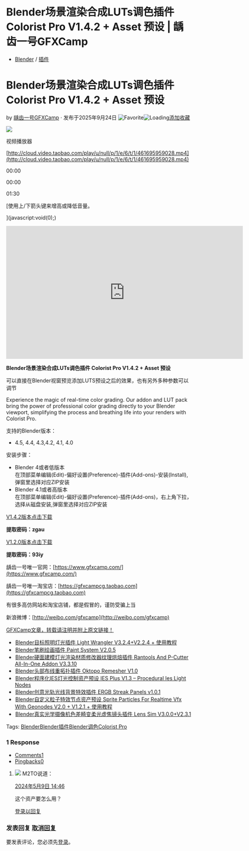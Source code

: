 # Blender场景渲染合成LUTs调色插件 Colorist Pro V1.4.2 + Asset 预设 | 龋齿一号GFXCamp

-   [Blender](https://www.gfxcamp.com/category/plug-ins/blender/) / [插件](https://www.gfxcamp.com/category/plug-ins/)

# Blender场景渲染合成LUTs调色插件 Colorist Pro V1.4.2 + Asset 预设

by [龋齿一号GFXCamp](https://www.gfxcamp.com/author/gfxcamp/ "文章作者 龋齿一号GFXCamp") · 发布于2025年9月24日 ![Favorite](https://www.gfxcamp.com/wp-content/plugins/wp-favorite-posts/img/star.png "Favorite")![Loading](https://www.gfxcamp.com/wp-content/plugins/wp-favorite-posts/img/loading.gif "Loading")[添加收藏](?wpfpaction=add&postid=121213 "添加收藏")

![](https://www.gfxcamp.com/wp-content/uploads/2024/05/Colorist-Pro.jpg)  

视频播放器

[http://cloud.video.taobao.com/play/u/null/p/1/e/6/t/1/461695959028.mp4](http://cloud.video.taobao.com/play/u/null/p/1/e/6/t/1/461695959028.mp4)

00:00

00:00

01:30

[使用上/下箭头键来增高或降低音量。

](javascript:void\(0\);)

<iframe loading="lazy" src="https://player.youku.com/embed/XNjM4ODk5MjI4MA==" width="640" height="360" frameborder="0" allowfullscreen="allowfullscreen" data-mce-fragment="1"></iframe>

**Blender场景渲染合成LUTs调色插件 Colorist Pro V1.4.2 + Asset 预设**

可以直接在Blender视窗预览添加LUTS预设之后的效果，也有另外多种参数可以调节

Experience the magic of real-time color grading. Our addon and LUT pack bring the power of professional color grading directly to your Blender viewport, simplifying the process and breathing life into your renders with Colorist Pro.

支持的Blender版本：

-   4.5, 4.4, 4.3,4.2, 4.1, 4.0

安装步骤：

-   Blender 4或者低版本  
    在顶部菜单编辑(Edit)-偏好设置(Preference)-插件(Add-ons)-安装(Install),弹窗里选择对应ZIP安装
-   Blender 4.1或者高版本  
    在顶部菜单编辑(Edit)-偏好设置(Preference)-插件(Add-ons)，右上角下拉，选择从磁盘安装,弹窗里选择对应ZIP安装

[V1.4.2版本点击下载](https://pan.baidu.com/s/17cUYOpSeHVHLoG1C1N9exw?pwd=zgau)

**提取密码：zgau**

[V1.2.0版本点击下载](https://pan.baidu.com/s/1sx2_ShUJGTEAj2wUX-Y4gg?pwd=93iy)

**提取密码：93iy**

龋齿一号唯一官网：[https://www.gfxcamp.com/](https://www.gfxcamp.com/)

龋齿一号唯一淘宝店：[https://gfxcampcg.taobao.com](https://gfxcampcg.taobao.com)

有很多高仿网站和淘宝店铺，都是假冒的，谨防受骗上当

新浪微博：[http://weibo.com/gfxcamp](http://weibo.com/gfxcamp)

[GFXCamp文章，转载请注明并附上原文链接！](https://www.gfxcamp.com)

-   [![Blender目标照明灯光插件 Light Wrangler V3.2.4+V2.2.4 + 使用教程](data:image/gif;base64,R0lGODlhAQABAIAAAAAAAP///yH5BAEAAAAALAAAAAABAAEAAAIBRAA7)](https://www.gfxcamp.com/light-wrangler/)[Blender目标照明灯光插件 Light Wrangler V3.2.4+V2.2.4 + 使用教程](https://www.gfxcamp.com/light-wrangler/)
-   [![Blender笔刷绘画插件 Paint System V2.0.5](data:image/gif;base64,R0lGODlhAQABAIAAAAAAAP///yH5BAEAAAAALAAAAAABAAEAAAIBRAA7)](https://www.gfxcamp.com/paint-system/)[Blender笔刷绘画插件 Paint System V2.0.5](https://www.gfxcamp.com/paint-system/)
-   [![Blender硬面建模灯光渲染材质修改器纹理烘焙插件 Rantools And P-Cutter All-In-One Addon V3.3.10](data:image/gif;base64,R0lGODlhAQABAIAAAAAAAP///yH5BAEAAAAALAAAAAABAAEAAAIBRAA7)](https://www.gfxcamp.com/rantools-and-p-cutter-all-in-one-addon/)[Blender硬面建模灯光渲染材质修改器纹理烘焙插件 Rantools And P-Cutter All-In-One Addon V3.3.10](https://www.gfxcamp.com/rantools-and-p-cutter-all-in-one-addon/)
-   [![Blender头部布线重拓扑插件 Oktopo Remesher V1.0](data:image/gif;base64,R0lGODlhAQABAIAAAAAAAP///yH5BAEAAAAALAAAAAABAAEAAAIBRAA7)](https://www.gfxcamp.com/oktopo-remesher/)[Blender头部布线重拓扑插件 Oktopo Remesher V1.0](https://www.gfxcamp.com/oktopo-remesher/)
-   [![Blender程序化IES灯光控制资产预设 IES Plus V1.3 – Procedural Ies Light Nodes](data:image/gif;base64,R0lGODlhAQABAIAAAAAAAP///yH5BAEAAAAALAAAAAABAAEAAAIBRAA7)](https://www.gfxcamp.com/ies-plus/)[Blender程序化IES灯光控制资产预设 IES Plus V1.3 – Procedural Ies Light Nodes](https://www.gfxcamp.com/ies-plus/)
-   [![Blender创意光轨光线背景特效插件 ERGB Streak Panels v1.0.1](data:image/gif;base64,R0lGODlhAQABAIAAAAAAAP///yH5BAEAAAAALAAAAAABAAEAAAIBRAA7)](https://www.gfxcamp.com/ergb-streak-panels/)[Blender创意光轨光线背景特效插件 ERGB Streak Panels v1.0.1](https://www.gfxcamp.com/ergb-streak-panels/)
-   [![Blender自定义粒子特效节点资产预设 Sprite Particles For Realtime Vfx With Geonodes V2.0 + V1.2.1 + 使用教程](data:image/gif;base64,R0lGODlhAQABAIAAAAAAAP///yH5BAEAAAAALAAAAAABAAEAAAIBRAA7)](https://www.gfxcamp.com/sprite-particles-for-realtime-vfx-with-geonodes/)[Blender自定义粒子特效节点资产预设 Sprite Particles For Realtime Vfx With Geonodes V2.0 + V1.2.1 + 使用教程](https://www.gfxcamp.com/sprite-particles-for-realtime-vfx-with-geonodes/)
-   [![Blender真实光学摄像机色差畸变柔光虚焦镜头插件 Lens Sim V3.0.0+V2.3.1](data:image/gif;base64,R0lGODlhAQABAIAAAAAAAP///yH5BAEAAAAALAAAAAABAAEAAAIBRAA7)](https://www.gfxcamp.com/lens-sim-v2/)[Blender真实光学摄像机色差畸变柔光虚焦镜头插件 Lens Sim V3.0.0+V2.3.1](https://www.gfxcamp.com/lens-sim-v2/)

[](javascript:void\(0\); "微博")[](javascript:void\(0\); "微信")[](javascript:void\(0\); "QQ")[](javascript:void\(0\); "QQ空间")

Tags: [Blender](https://www.gfxcamp.com/tag/blender/)[Blender插件](https://www.gfxcamp.com/tag/blender%e6%8f%92%e4%bb%b6/)[Blender调色](https://www.gfxcamp.com/tag/blender%e8%b0%83%e8%89%b2/)[Colorist Pro](https://www.gfxcamp.com/tag/colorist-pro/)

### 1 Response

-   [Comments1](#commentlist-container)
-   [Pingbacks0](#pinglist-container)

1.  ![](//qzapp.qlogo.cn/qzapp/101419636/306A3A4459332E1DF75C9B681D24789C/100) M2TO说道：
    
    [2024年5月9日 14:46](https://www.gfxcamp.com/colorist-pro/#comment-38309)
    
    这个资产要怎么用？
    
    [登录以回复](https://www.gfxcamp.com/wp-login.php?redirect_to=https%3A%2F%2Fwww.gfxcamp.com%2Fcolorist-pro%2F)
    

### 发表回复 [取消回复](/colorist-pro/#respond)

要发表评论，您必须先[登录](https://www.gfxcamp.com/wp-login.php?redirect_to=https%3A%2F%2Fwww.gfxcamp.com%2Fcolorist-pro%2F)。